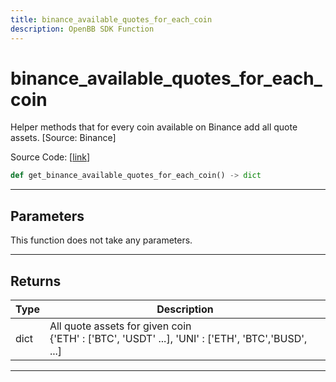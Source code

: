 ```yaml
---
title: binance_available_quotes_for_each_coin
description: OpenBB SDK Function
---
```


# binance_available_quotes_for_each_coin

Helper methods that for every coin available on Binance add all quote assets. [Source: Binance]

Source Code: [[link](https://github.com/OpenBB-finance/OpenBBTerminal/tree/main/openbb_terminal/cryptocurrency/due_diligence/binance_model.py#L77)]

```python
def get_binance_available_quotes_for_each_coin() -> dict
```
---
## Parameters

This function does not take any parameters.

---
## Returns

| Type | Description |
| ---- | ----------- |
| dict | All quote assets for given coin<br/>{'ETH' : ['BTC', 'USDT' ...], 'UNI' : ['ETH', 'BTC','BUSD', ...] |

---
